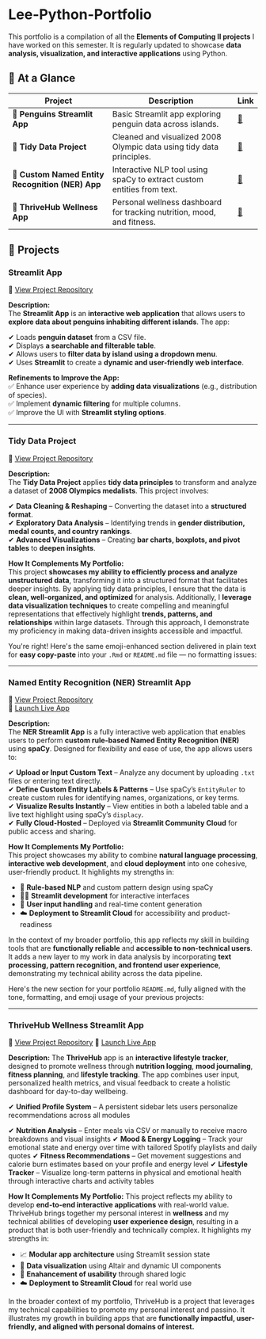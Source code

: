 # Lee-Python-Portfolio

This portfolio is a compilation of all the **Elements of Computing II projects** I have worked on this semester. It is regularly updated to showcase **data analysis, visualization, and interactive applications** using Python.

## 👀 At a Glance

| Project                                          | Description                                                            | Link                                                                                      |
| ------------------------------------------------ | ---------------------------------------------------------------------- | ----------------------------------------------------------------------------------------- |
| 🐧 **Penguins Streamlit App**                    | Basic Streamlit app exploring penguin data across islands.             | [🔗](https://github.com/NDylee34/Lee-Python-Portfolio/tree/main/basic-streamlit-app) |
| 🥇 **Tidy Data Project**                         | Cleaned and visualized 2008 Olympic data using tidy data principles.   | [🔗](https://github.com/NDylee34/Lee-Python-Portfolio/tree/main/TidyData-Project)    |
| 🧠 **Custom Named Entity Recognition (NER) App** | Interactive NLP tool using spaCy to extract custom entities from text. | [🔗](https://github.com/NDylee34/Lee-Python-Portfolio/tree/main/NERStreamlitApp)     |
| 🌿 **ThriveHub Wellness App**                    | Personal wellness dashboard for tracking nutrition, mood, and fitness. | [🔗](https://github.com/NDylee34/Lee-Python-Portfolio/tree/main/StreamlitAppFinal)   |


## 📌 Projects

### **Streamlit App**
🔗 [View Project Repository](https://github.com/NDylee34/Lee-Python-Portfolio/tree/main/basic-streamlit-app)

**Description:**  
The **Streamlit App** is an **interactive web application** that allows users to **explore data about penguins inhabiting different islands**. The app:

✔ Loads **penguin dataset** from a CSV file.  
✔ Displays **a searchable and filterable table**.  
✔ Allows users to **filter data by island using a dropdown menu**.  
✔ Uses **Streamlit** to create a **dynamic and user-friendly web interface**.

**Refinements to Improve the App:**  
✅ Enhance user experience by **adding data visualizations** (e.g., distribution of species).  
✅ Implement **dynamic filtering** for multiple columns.  
✅ Improve the UI with **Streamlit styling options**.

---
### **Tidy Data Project**
🔗 [View Project Repository](https://github.com/NDylee34/Lee-Python-Portfolio/tree/main/TidyData-Project)

**Description:**  
The **Tidy Data Project** applies **tidy data principles** to transform and analyze a dataset of **2008 Olympics medalists**. This project involves:

✔ **Data Cleaning & Reshaping** – Converting the dataset into a **structured format**.  
✔ **Exploratory Data Analysis** – Identifying trends in **gender distribution, medal counts, and country rankings**.  
✔ **Advanced Visualizations** – Creating **bar charts, boxplots, and pivot tables** to **deepen insights**.  

**How It Complements My Portfolio:**  
This project **showcases my ability to efficiently process and analyze unstructured data**, transforming it into a structured format that facilitates deeper insights. By applying tidy data principles, I ensure that the data is **clean, well-organized, and optimized** for analysis. Additionally, I **leverage data visualization techniques** to create compelling and meaningful representations that effectively highlight **trends, patterns, and relationships** within large datasets. Through this approach, I demonstrate my proficiency in making data-driven insights accessible and impactful.

You're right! Here's the same emoji-enhanced section delivered in plain text for **easy copy-paste** into your `.Rmd` or `README.md` file — no formatting issues:

---
### **Named Entity Recognition (NER) Streamlit App**  
🔗 [View Project Repository](https://github.com/NDylee34/Lee-Python-Portfolio/tree/main/NERStreamlitApp)  
🚀 [Launch Live App](https://lee-ner.streamlit.app/)

**Description:**  
The **NER Streamlit App** is a fully interactive web application that enables users to perform **custom rule-based Named Entity Recognition (NER)** using **spaCy**. Designed for flexibility and ease of use, the app allows users to:

✔ **Upload or Input Custom Text** – Analyze any document by uploading `.txt` files or entering text directly.  
✔ **Define Custom Entity Labels & Patterns** – Use spaCy’s `EntityRuler` to create custom rules for identifying names, organizations, or key terms.  
✔ **Visualize Results Instantly** – View entities in both a labeled table and a live text highlight using spaCy’s `displacy`.  
✔ **Fully Cloud-Hosted** – Deployed via **Streamlit Community Cloud** for public access and sharing.

**How It Complements My Portfolio:**  
This project showcases my ability to combine **natural language processing**, **interactive web development**, and **cloud deployment** into one cohesive, user-friendly product. It highlights my strengths in:

- 🧩 **Rule-based NLP** and custom pattern design using spaCy  
- 🧑‍💻 **Streamlit development** for interactive interfaces  
- 📨 **User input handling** and real-time content generation  
- ☁️ **Deployment to Streamlit Cloud** for accessibility and product-readiness

In the context of my broader portfolio, this app reflects my skill in building tools that are **functionally reliable** and **accessible to non-technical users**. It adds a new layer to my work in data analysis by incorporating **text processing, pattern recognition, and frontend user experience**, demonstrating my technical ability across the data pipeline.

Here's the new section for your portfolio `README.md`, fully aligned with the tone, formatting, and emoji usage of your previous projects:

---
### **ThriveHub Wellness Streamlit App**

🔗 [View Project Repository](https://github.com/NDylee34/Lee-Python-Portfolio/tree/main/StreamlitAppFinal)
🚀 [Launch Live App](https://lee-nutritionist.streamlit.app/)

**Description:**
The **ThriveHub** app is an **interactive lifestyle tracker**, designed to promote wellness through **nutrition logging**, **mood journaling**, **fitness planning**, and **lifestyle tracking**. The app combines user input, personalized health metrics, and visual feedback to create a holistic dashboard for day-to-day wellbeing.

✔ **Unified Profile System** – A persistent sidebar lets users personalize recommendations across all modules

✔ **Nutrition Analysis** – Enter meals via CSV or manually to receive macro breakdowns and visual insights
✔ **Mood & Energy Logging** – Track your emotional state and energy over time with tailored Spotify playlists and daily quotes
✔ **Fitness Recommendations** – Get movement suggestions and calorie burn estimates based on your profile and energy level
✔ **Lifestyle Tracker** – Visualize long-term patterns in physical and emotional health through interactive charts and activity tables

**How It Complements My Portfolio:**
This project reflects my ability to develop **end-to-end interactive applications** with real-world value. ThriveHub brings together my personal interest in **wellness** and my technical abilities of developing **user experience design**, resulting in a product that is both user-friendly and technically complex. It highlights my strengths in:

- 📈 **Modular app architecture** using Streamlit session state
- 🧠 **Data visualization** using Altair and dynamic UI components
- 🔗 **Enahancement of usability** through shared logic
- ☁️ **Deployment to Streamlit Cloud** for real world use 

In the broader context of my portfolio, ThriveHub is a project that leverages my technical capabilities to promote my personal interest and passino. It illustrates my growth in building apps that are **functionally impactful, user-friendly, and aligned with personal domains of interest.**